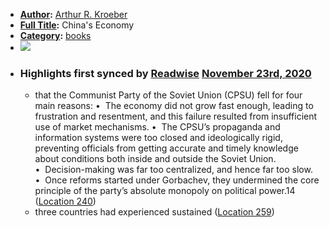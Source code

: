 - **[Author](<Author.md>):** [Arthur R. Kroeber](<Arthur R. Kroeber.md>)
- **[Full Title](<Full Title.md>):** China's Economy
- **[Category](<Category.md>):** [books](<books.md>)
- ![](https://images-na.ssl-images-amazon.com/images/I/51DyXOFQLDL._SL200_.jpg)
- ### Highlights first synced by [Readwise](<Readwise.md>) [November 23rd, 2020](<November 23rd, 2020.md>)
    - that the Communist Party of the Soviet Union (CPSU) fell for four main reasons: •  The economy did not grow fast enough, leading to frustration and resentment, and this failure resulted from insufficient use of market mechanisms. •  The CPSU’s propaganda and information systems were too closed and ideologically rigid, preventing officials from getting accurate and timely knowledge about conditions both inside and outside the Soviet Union. •  Decision-making was far too centralized, and hence far too slow. •  Once reforms started under Gorbachev, they undermined the core principle of the party’s absolute monopoly on political power.14 ([Location 240](https://readwise.io/to_kindle?action=open&asin=B01D08ER7U&location=240))
    - three countries had experienced sustained ([Location 259](https://readwise.io/to_kindle?action=open&asin=B01D08ER7U&location=259))
